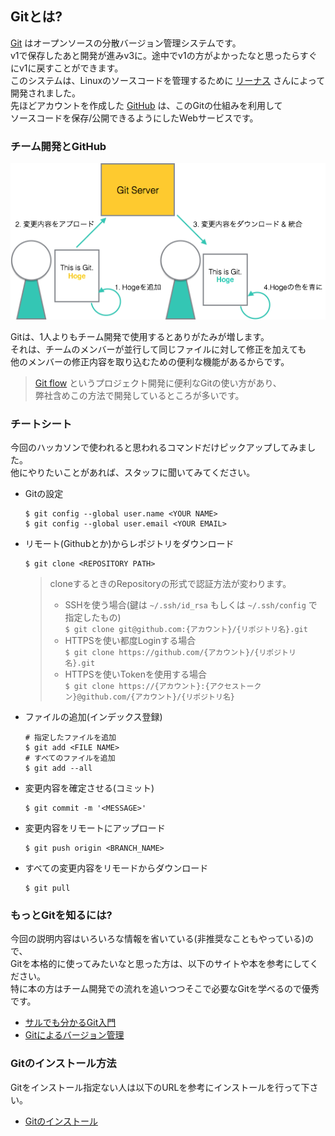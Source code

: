 ## Gitとは?

[Git](https://git-scm.com) はオープンソースの分散バージョン管理システムです。  
v1で保存したあと開発が進みv3に。途中でv1の方がよかったなと思ったらすぐにv1に戻すことができます。  
このシステムは、Linuxのソースコードを管理するために [リーナス](https://ja.wikipedia.org/wiki/%E3%83%AA%E3%83%BC%E3%83%8A%E3%82%B9%E3%83%BB%E3%83%88%E3%83%BC%E3%83%90%E3%83%AB%E3%82%BA) さんによって開発されました。  
先ほどアカウントを作成した [GitHub](https://github.com/) は、このGitの仕組みを利用して  
ソースコードを保存/公開できるようにしたWebサービスです。

### チーム開発とGitHub

![git](img/git.png)

Gitは、1人よりもチーム開発で使用するとありがたみが増します。  
それは、チームのメンバーが並行して同じファイルに対して修正を加えても  
他のメンバーの修正内容を取り込むための便利な機能があるからです。  

> [Git flow](http://nvie.com/posts/a-successful-git-branching-model/) というプロジェクト開発に便利なGitの使い方があり、  
> 弊社含めこの方法で開発しているところが多いです。

### チートシート

今回のハッカソンで使われると思われるコマンドだけピックアップしてみました。  
他にやりたいことがあれば、スタッフに聞いてみてください。

* Gitの設定
    ```
    $ git config --global user.name <YOUR NAME>
    $ git config --global user.email <YOUR EMAIL>
    ```
* リモート(Githubとか)からレポジトリをダウンロード
    ```
    $ git clone <REPOSITORY PATH>
    ```
    > cloneするときのRepositoryの形式で認証方法が変わります。  
    > * SSHを使う場合(鍵は `~/.ssh/id_rsa` もしくは `~/.ssh/config` で指定したもの)  
    > `$ git clone git@github.com:{アカウント}/{リポジトリ名}.git`  
    > * HTTPSを使い都度Loginする場合  
    > `$ git clone https://github.com/{アカウント}/{リポジトリ名}.git`  
    > * HTTPSを使いTokenを使用する場合  
    > `$ git clone https://{アカウント}:{アクセストークン}@github.com/{アカウント}/{リポジトリ名}`
* ファイルの追加(インデックス登録)
    ```
    # 指定したファイルを追加
    $ git add <FILE NAME>
    # すべてのファイルを追加
    $ git add --all
    ```
* 変更内容を確定させる(コミット)
    ```
    $ git commit -m '<MESSAGE>'
    ```
* 変更内容をリモートにアップロード
    ```
    $ git push origin <BRANCH_NAME>
    ```
* すべての変更内容をリモードからダウンロード
    ```
    $ git pull
    ```

### もっとGitを知るには?

今回の説明内容はいろいろな情報を省いている(非推奨なこともやっている)ので、  
Gitを本格的に使ってみたいなと思った方は、以下のサイトや本を参考にしてください。  
特に本の方はチーム開発での流れを追いつつそこで必要なGitを学べるので優秀です。

* [サルでも分かるGit入門](http://www.backlog.jp/git-guide/)
* [Gitによるバージョン管理](https://www.amazon.co.jp/dp/B01IGW562K/)


### Gitのインストール方法

Gitをインストール指定ない人は以下のURLを参考にインストールを行って下さい。

* [Gitのインストール](https://git-scm.com/book/ja/v2/%E4%BD%BF%E3%81%84%E5%A7%8B%E3%82%81%E3%82%8B-Git%E3%81%AE%E3%82%A4%E3%83%B3%E3%82%B9%E3%83%88%E3%83%BC%E3%83%AB)
